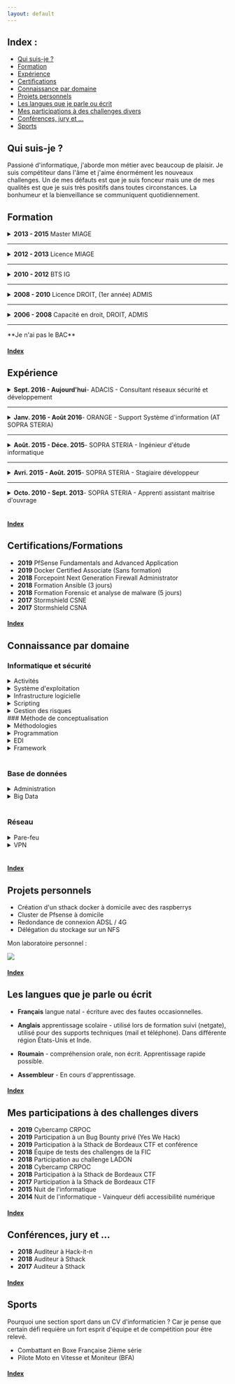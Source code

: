 ```yaml
---
layout: default
---
```


<span id="index"></span>
## Index :

*   [Qui suis-je ?](./#quisuisje)
*   [Formation](./#Formation)
*   [Expérience](./#experience)
*   [Certifications](./#certifications)
*   [Connaissance par domaine](./#connaissancepardomaine)
*   [Projets personnels](./#projetspersonnels)
*   [Les langues que je parle ou écrit](./#leslanguesquejeparleouecrit)
*   [Mes participations à des challenges divers](./#mesparticipationsadeschallengesdivers)
*   [Conférences, jury et ...](./#conferencesjury)
*   [Sports](./#sports)

<span id="quisuisje"></span>
## Qui suis-je ?

Passioné d'informatique, j'aborde mon métier avec beaucoup de plaisir. Je suis compétiteur dans l'âme et j'aime énormément les nouveaux challenges. Un de mes défauts est que je suis fonceur mais une de mes qualités est que je suis très positifs dans toutes circonstances. La bonhumeur et la bienveillance se communiquent quotidiennement.

<span id="Formation"></span>
## Formation

<details><summary><strong>2013 - 2015</strong> Master MIAGE</summary>
    Méthodes Informatiques Appliquées à la Gestion des Entreprises <br/>
    Université Bordeaux 1 <br/>
    Éffectué en apprentissage
</details>
<hr/>
<details><summary><strong>2012 - 2013</strong> Licence MIAGE</summary>
    Méthodes Informatiques Appliquées à la Gestion des Entreprises <br/>
    Université Paul Sabatier (Toulouse III) <br/>
    Éffectué en apprentissage
</details>
<hr/>
<details><summary><strong>2010 - 2012</strong> BTS IG</summary>
    BTS Informatique de Gestion - Option développeur <br/>
    Lycée Gustave Eiffel <br/>
    Éffectué en apprentissage
</details>
<hr/>
<details><summary><strong>2008 - 2010</strong> Licence DROIT, (1er année) ADMIS</summary>
    Université Montesquieu-Bordeaux IV <br/>
    Travail étudiant en parallèle
</details>
<hr/>
<details><summary><strong>2006 - 2008</strong> Capacité en droit, DROIT, ADMIS</summary>
    Université Montesquieu-Bordeaux IV <br/>
    Travail étudiant en parallèle, ce diplôme est de classe IV (équivalent au baccalauréat).
</details>
<hr/>
**Je n'ai pas le BAC**

#### [Index](./#index)

<span id="experience"></span>
## Expérience

<details><summary><strong>Sept. 2016 - Aujourd'hui</strong>- ADACIS - Consultant réseaux sécurité et développement</summary>
    J'interviens auprès de clients Grands Comptes sur : <br/>
    - Intégration d'équipements de sécurité<br/>
    - Intégration de solutions sécurisée<br/>
    - Audit et architecture, logiciel, réseau, organisationnel ...<br/>
    - Formation <br/>
    - Développement <br/>
    - Déplacement nationaux <br/>
    - Commerce, avant vente, appel d'offre etc. <br/>
    <br/>Veille technologique : https://www.adacis.net/category/actu/
</details>
<hr/>
<details><summary><strong>Janv. 2016 - Août 2016</strong>- ORANGE - Support Système d'information (AT SOPRA STERIA)</summary>
    Support fonctionnel de l'application Oracle E-business<br/>
    - Support téléphonique, mail, ticket<br/>
    - Documentation et suivi des résolutions d'incident<br/>
    - Référent technique
</details>
<hr/>
<details><summary><strong>Août. 2015 - Déce. 2015</strong>- SOPRA STERIA - Ingénieur d'étude informatique</summary>
    Projet d'avant vente pour Orange dans la continuité de mon stage<br/>
    - Outil d'automatisation de tests<br/>
    - Crée en JAVA<br/>
    - Parallélement, référent technique en COBOL pour une Tiers Maintenance Applicative
</details>
<hr/>
<details><summary><strong>Avri. 2015 - Août. 2015</strong>- SOPRA STERIA - Stagiaire développeur</summary>
    Dans le cadre de mon stage de fin de Master, réalisation d'un logiciel d'amélioration d'un processus de tests pour Orange.<br/>
    - Java<br/>
    - Documentation du projet
</details>
<hr/>
<details><summary><strong>Octo. 2010 - Sept. 2013</strong>- SOPRA STERIA - Apprenti assistant maitrise d'ouvrage</summary>
    Créatin d'un logiciel de PoC pour le contrôle de la paie des retraites des fonctionnaires. <br/>
    - Analyse de projet<br/>
    - Développement de la solution<br/>
    - Création d’un plan de recette<br/>
    - Rédaction des procédures<br/>
    - Rédaction de la documentation technique<br/>
    - Formation des utilisateurs<br/>
    - Suivi du projet en production<br/>
    <br/>Remerciement tout spécial à la Caisse des dépôts qui m'a permis de réaliser mon apprentissage dans des conditions exceptionnelles, tant au niveau de la rémunération que au niveau de l'humain.
</details>
<br/>

#### [Index](./#index)

<span id="certifications"></span>
## Certifications/Formations

*   **2019** PfSense Fundamentals and Advanced Application
*   **2019** Docker Certified Associate (Sans formation)
*   **2018** Forcepoint Next Generation Firewall Administrator
*   **2018** Formation Ansible (3 jours)
*   **2018** Formation Forensic et analyse de malware (5 jours)
*   **2017** Stormshield CSNE
*   **2017** Stormshield CSNA

#### [Index](./#index)

<span id="connaissancepardomaine"></span>
## Connaissance par domaine

### Informatique et sécurité

<details class="separation"><summary>Activités</summary>
- Analyse de projet, plan d'actions et tests<br/>
- Communication et adaptation du langage en fonction de l'interlocuteur (Décideur, Pilotage, MOA/MOE)<br/>
- Support utilisateurs<br/>
- Architecture de solutions réseaux et sécurité<br/>
- Gestion de projet<br/>
</details class="separation">
<details><summary>Système d'exploitation</summary>
- Windows XP - 10, Windows Serveur 2008 - 2016<br/>
- Mac OS, Debian, Ubuntu<br/>
</details>
<details class="separation"><summary>Infrastructure logicielle</summary>
- Serveur Web Apache, Php, Base de données (Mysql, Maria, Oracle, Postgres)<br/>
- Échange de fichiers, CFT, FTP, SFTP, NFS, SMB etc.<br/>
- Docker & Docker SWARM<br/>
</details>
<details class="separation"><summary>Scripting</summary>
- VBS<br/>
- Bash<br/>
- Python<br/>
</details>
<details class="separation"><summary>Gestion des risques</summary>
- Analyse des risques ISO 27005 (en cours de certification)<br/>
- Veille sur les risques des systèmes d'information et suivi de failles de sécurité<br/>
</details>


<div class="separation"></div>
### Méthode de conceptualisation

<details><summary>Méthodologies</summary>
- Cycle en V et courbe du soleil<br/>
- Méthode agile (XP)<br/>
- Méthodologie merise (Méthode systémique)<br/>
- UML<br/>
</details>

<details><summary>Programmation</summary>
- Programmation Orienté Objet<br/>
- Cobol<br/>
- Prolog<br/>
- Web (Php, JS, Htlm, Sql, CSS)<br/>
- Application (Java, JEE, Android, C++, VB.Net)<br/>
- WebService, RESTFULL<br/>
- Maitrise de GIT ...<br/>
</details>

<details><summary>EDI</summary>
- Visual Studio<br/>
- Android Studio<br/>
- Eclipse<br/>
</details>

<details><summary>Framework</summary>
- Symfony<br/>
- Nextcloud (app)<br/>
</details>

<br/>

### Base de données

<details><summary>Administration</summary>
- Oracle<br/>
- Mysql/MariaDB<br/>
</details>

<details><summary>Big Data</summary>
- EAI/ETL IBM Cognos, Talend<br/>
- Architecture type DATAWARE HOUSE<br/>
- Business Object, Installation, Création de Rapport<br/>
- Ensemble Elastik (ELK)<br/>
</details>

<br/>

### Réseau

<details><summary>Pare-feu</summary>
- Stormshield<br/>
- PfSense<br/>
- Checkpoint<br/>
- McAfee - Forcepoint<br/>
</details>

<details><summary>VPN</summary>
- IPSEC Général<br/>
- IPSEC Site à Site<br/>
- IPSEC Mobile<br/>
- OpenVPN<br/>
</details>

<br/>


#### [Index](./#index)

<span id="projetspersonnels"></span>
## Projets personnels

*   Création d'un sthack docker à domicile avec des raspberrys
*   Cluster de Pfsense à domicile
*   Redondance de connexion ADSL / 4G
*   Délégation du stockage sur un NFS

Mon laboratoire personnel : 

<img src="htps://cacoo.com/diagrams/2JzvwUNQWhBqKFGv-037F8.png" class="img-network"/>

#### [Index](./#index)

<span id="leslanguesquejeparleouecrit"></span>
## Les langues que je parle ou écrit

*   **Français** langue natal - écriture avec des fautes occasionnelles.

*   **Anglais** apprentissage scolaire - utilisé lors de formation suivi (netgate), utilisé pour des supports techniques (mail et téléphone). Dans différente région États-Unis et Inde.

*   **Roumain** - compréhension orale, non écrit. Apprentissage rapide possible.

*   **Assembleur** - En cours d'apprentissage.


#### [Index](./#index)

<span id="mesparticipationsadeschallengesdivers"></span>
## Mes participations à des challenges divers

*   **2019** Cybercamp CRPOC
*   **2019** Participation à un Bug Bounty privé (Yes We Hack)
*   **2019** Participation à la Sthack de Bordeaux CTF et conférence
*   **2018** Équipe de tests des challenges de la FIC
*   **2018** Participation au challenge LADON
*   **2018** Cybercamp CRPOC
*   **2018** Participation à la Sthack de Bordeaux CTF
*   **2017** Participation à la Sthack de Bordeaux CTF
*   **2015** Nuit de l'informatique
*   **2014** Nuit de l'informatique - Vainqueur défi accessibilité numérique

#### [Index](./#index)

<span id="conferencesjury"></span>
## Conférences, jury et ...

*   **2018** Auditeur à Hack-it-n
*   **2018** Auditeur à Sthack
*   **2017** Auditeur à Sthack

#### [Index](./#index)

<span id="sports"></span>
## Sports

Pourquoi une section sport dans un CV d'informaticien ? Car je pense que certain défi requière un fort esprit d'équipe et de compétition pour être relevé.

*   Combattant en Boxe Française 2ième série
*   Pilote Moto en Vitesse et Moniteur (BFA)

#### [Index](./#index)